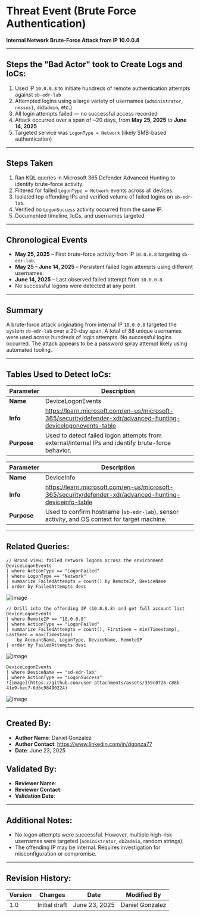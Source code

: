 # Threat Event (Brute Force Authentication)
**Internal Network Brute-Force Attack from IP 10.0.0.8**

---

## Steps the "Bad Actor" took to Create Logs and IoCs:
1. Used IP `10.0.0.8` to initiate hundreds of remote authentication attempts against `sb-edr-lab`
2. Attempted logins using a large variety of usernames (`administrator`, `nessus}`, `db2admin`, etc.)
3. All login attempts failed — no successful access recorded
4. Attack occurred over a span of ~20 days, from **May 25, 2025** to **June 14, 2025**
5. Targeted service was `LogonType = Network` (likely SMB-based authentication)

---

## Steps Taken
1. Ran KQL queries in Microsoft 365 Defender Advanced Hunting to identify brute-force activity.
2. Filtered for failed `LogonType = Network` events across all devices.
3. Isolated top offending IPs and verified volume of failed logins on `sb-edr-lab`.
4. Verified no `LogonSuccess` activity occurred from the same IP.
5. Documented timeline, IoCs, and usernames targeted.

---

## Chronological Events
- **May 25, 2025** – First brute-force activity from IP `10.0.0.8` targeting `sb-edr-lab`.
- **May 25 – June 14, 2025** – Persistent failed login attempts using different usernames.
- **June 14, 2025** – Last observed failed attempt from `10.0.0.8`.
- No successful logons were detected at any point.

---

## Summary
A brute-force attack originating from internal IP `10.0.0.8` targeted the system `sb-edr-lab` over a 20-day span. A total of 88 unique usernames were used across hundreds of login attempts. No successful logins occurred. The attack appears to be a password spray attempt likely using automated tooling.

---

## Tables Used to Detect IoCs:

| **Parameter** | **Description** |
|---------------|------------------|
| **Name** | DeviceLogonEvents |
| **Info** | https://learn.microsoft.com/en-us/microsoft-365/security/defender-xdr/advanced-hunting-devicelogonevents-table |
| **Purpose** | Used to detect failed logon attempts from external/internal IPs and identify brute-force behavior. |

| **Parameter** | **Description** |
|---------------|------------------|
| **Name** | DeviceInfo |
| **Info** | https://learn.microsoft.com/en-us/microsoft-365/security/defender-xdr/advanced-hunting-deviceinfo-table |
| **Purpose** | Used to confirm hostname (`sb-edr-lab`), sensor activity, and OS context for target machine. |

---

## Related Queries:
```kql
// Broad view: failed network logons across the environment
DeviceLogonEvents
| where ActionType == "LogonFailed"
| where LogonType == "Network"
| summarize FailedAttempts = count() by RemoteIP, DeviceName
| order by FailedAttempts desc
```
![image](https://github.com/user-attachments/assets/34f2949b-fe07-45eb-9985-f2ec75f7853a)

```
// Drill into the offending IP (10.0.0.8) and get full account list
DeviceLogonEvents
| where RemoteIP == "10.0.0.8"
| where ActionType == "LogonFailed"
| summarize FailedAttempts = count(), FirstSeen = min(Timestamp), LastSeen = max(Timestamp) 
    by AccountName, LogonType, DeviceName, RemoteIP
| order by FailedAttempts desc
```
![image](https://github.com/user-attachments/assets/11cfc7e1-ad43-4b66-8cfe-d5da72e90fa3)

```
DeviceLogonEvents
| where DeviceName == "sd-edr-lab"
| where ActionType == "LogonSuccess"
![image](https://github.com/user-attachments/assets/359c0726-c88b-41e9-bec7-6d6c98490224)
```

![image](https://github.com/user-attachments/assets/11abd0e6-c666-4f0d-bb1c-2c090148497f)

---

## Created By:
- **Author Name**: Daniel Gonzalez  
- **Author Contact**: https://www.linkedin.com/in/dgonza77  
- **Date**: June 23, 2025

## Validated By:
- **Reviewer Name**:
- **Reviewer Contact**:  
- **Validation Date**:  

---

## Additional Notes:
- No logon attempts were successful. However, multiple high-risk usernames were targeted (`administrator`, `db2admin`, random strings).
- The offending IP may be internal. Requires investigation for misconfiguration or compromise.

---

## Revision History:

| **Version** | **Changes** | **Date** | **Modified By** |
|-------------|-------------|----------|------------------|
| 1.0 | Initial draft | June 23, 2025 | Daniel Gonzalez |
